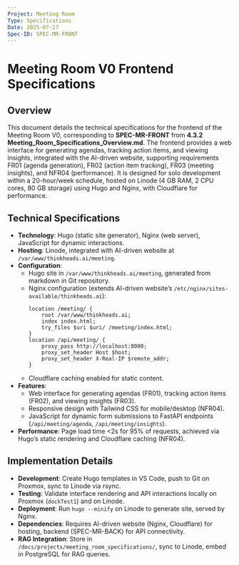 ```yaml
---
Project: Meeting Room
Type: Specifications
Date: 2025-07-17
Spec-ID: SPEC-MR-FRONT
---
```


# Meeting Room V0 Frontend Specifications

## Overview
This document details the technical specifications for the frontend of the Meeting Room V0, corresponding to **SPEC-MR-FRONT** from **4.3.2 Meeting_Room_Specifications_Overview.md**. The frontend provides a web interface for generating agendas, tracking action items, and viewing insights, integrated with the AI-driven website, supporting requirements FR01 (agenda generation), FR02 (action item tracking), FR03 (meeting insights), and NFR04 (performance). It is designed for solo development within a 20-hour/week schedule, hosted on Linode (4 GB RAM, 2 CPU cores, 80 GB storage) using Hugo and Nginx, with Cloudflare for performance.

## Technical Specifications
- **Technology**: Hugo (static site generator), Nginx (web server), JavaScript for dynamic interactions.
- **Hosting**: Linode, integrated with AI-driven website at `/var/www/thinkheads.ai/meeting`.
- **Configuration**:
  - Hugo site in `/var/www/thinkheads.ai/meeting`, generated from markdown in Git repository.
  - Nginx configuration (extends AI-driven website’s `/etc/nginx/sites-available/thinkheads.ai`):
    ```nginx
    location /meeting/ {
        root /var/www/thinkheads.ai;
        index index.html;
        try_files $uri $uri/ /meeting/index.html;
    }
    location /api/meeting/ {
        proxy_pass http://localhost:8000;
        proxy_set_header Host $host;
        proxy_set_header X-Real-IP $remote_addr;
    }
    ```
  - Cloudflare caching enabled for static content.
- **Features**:
  - Web interface for generating agendas (FR01), tracking action items (FR02), and viewing insights (FR03).
  - Responsive design with Tailwind CSS for mobile/desktop (NFR04).
  - JavaScript for dynamic form submissions to FastAPI endpoints (`/api/meeting/agenda`, `/api/meeting/insights`).
- **Performance**: Page load time <2s for 95% of requests, achieved via Hugo’s static rendering and Cloudflare caching (NFR04).

## Implementation Details
- **Development**: Create Hugo templates in VS Code, push to Git on Proxmox, sync to Linode via rsync.
- **Testing**: Validate interface rendering and API interactions locally on Proxmox (`dockTest1`) and on Linode.
- **Deployment**: Run `hugo --minify` on Linode to generate site, served by Nginx.
- **Dependencies**: Requires AI-driven website (Nginx, Cloudflare) for hosting, backend (SPEC-MR-BACK) for API connectivity.
- **RAG Integration**: Store in `/docs/projects/meeting_room_specifications/`, sync to Linode, embed in PostgreSQL for RAG queries.